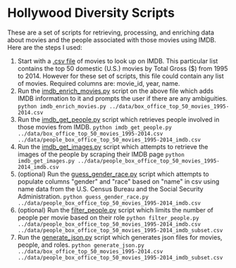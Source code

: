 # Hollywood Diversity Scripts

These are a set of scripts for retrieving, processing, and enriching data about movies and the people associated with those movies using IMDB.  Here are the steps I used:

1. Start with a [.csv file](https://github.com/beefoo/hollywood-diversity/blob/master/data/box_office_top_50_movies_1995-2014.csv) of movies to look up on IMDB. This particular list contains the top 50 domestic (U.S.) movies by Total Gross ($) from 1995 to 2014. However for these set of scripts, this file could contain any list of movies. Required columns are: movie_id, year, name.
2. Run the [imdb_enrich_movies.py](https://github.com/beefoo/hollywood-diversity/blob/master/scripts/imdb_enrich_movies.py) script on the above file which adds IMDB information to it and prompts the user if there are any ambiguities.
   `python imdb_enrich_movies.py ../data/box_office_top_50_movies_1995-2014.csv`
3. Run the [imdb_get_people.py](https://github.com/beefoo/hollywood-diversity/blob/master/scripts/imdb_get_people.py) script which retrieves people involved in those movies from IMDB.
   `python imdb_get_people.py ../data/box_office_top_50_movies_1995-2014.csv ../data/people_box_office_top_50_movies_1995-2014_imdb.csv`
4. Run the [imdb_get_images.py](https://github.com/beefoo/hollywood-diversity/blob/master/scripts/imdb_get_images.py) script which attempts to retrieve the images of the people by scraping their IMDB page
   `python imdb_get_images.py ../data/people_box_office_top_50_movies_1995-2014_imdb.csv`
5. (optional) Run the [guess_gender_race.py](https://github.com/beefoo/hollywood-diversity/blob/master/scripts/guess_gender_race.py) script which attempts to populate columns "gender" and "race" based on "name" in csv using name data from the U.S. Census Bureau and the Social Security Administration.
   `python guess_gender_race.py ../data/people_box_office_top_50_movies_1995-2014_imdb.csv`
6. (optional) Run the [filter_people.py](https://github.com/beefoo/hollywood-diversity/blob/master/scripts/filter_people.py) script which limits the number of people per movie based on their role
   `python filter_people.py ../data/people_box_office_top_50_movies_1995-2014_imdb.csv ../data/people_box_office_top_50_movies_1995-2014_imdb_subset.csv`
7. Run the [generate_json.py](https://github.com/beefoo/hollywood-diversity/blob/master/scripts/generate_json.py) script which generates json files for movies, people, and roles.
   `python generate_json.py ../data/box_office_top_50_movies_1995-2014.csv ../data/people_box_office_top_50_movies_1995-2014_imdb_subset.csv`
